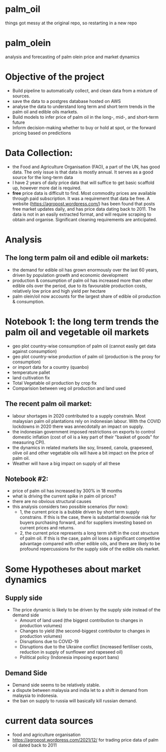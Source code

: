 # palm_oil
things got messy at the original repo, so restarting in a new repo

# palm_olein

analysis and forecasting of palm olein price and market dynamics

# Objective of the project

- Build pipeline to automatically collect, and clean data from a mixture of sources.
- save the data to a postgres database hosted on AWS
- analyse the data to understand long term and short term trends in the palm oil and edible oils markets.
- Build models to infer price of palm oil in the long-, mid-, and short-term future
- Inform decision-making whether to buy or hold at spot, or the forward pricing based on predictions

# Data Collection:
- the Food and Agriculture Organisation (FAO), a part of the UN, has good data. The only issue is that data is mostly annual. It serves as a good source for the long-term data
- I have 2 years of daily price data that will suffice to get basic scaffold up, however more dat is required.
- **free** price data is difficult to find. Most commodity prices are available through paid subscription. It was a requirement that data be free. A website (https://agropost.wordpress.com/) has been found that posts free market updates daily, and has price data dating back to 2011. The data is not in an easily extracted format, and will require scraping to obtain and organise. Significant cleaning requirements are anticipated.

# Analysis

## The long term palm oil and edible oil markets:

- the demand for edible oil has grown enormously over the last 60 years, driven by population growth and economic development
- production & consumption of palm oil has increased more than other edible oils over the period, due to its favourable production costs, relatively low price and high yield per hectare
- palm olein/oil now accounts for the largest share of edible oil production & consumption.

# Notebook 1: the long term trends the palm oil and vegetable oil markets

- geo plot country-wise consumption of palm oil (cannot easily get data against consumption)
- geo plot country-wise production of palm oil (production is the proxy for consumption)
- or import data for a country (quanbo)
- temperature pallet 
- land cultivation fix
- Total Vegetable oil production by crop fix
- Comparision between veg oil production and land used

## The recent palm oil market:

- labour shortages in 2020 contributed to a supply constrain. Most
  malaysian palm oil plantations rely on indonesian labour. With the COVID lockdowns in 2020 there was annecdotally an
  impact on supply.
- the indonesian government imposed restrictions on exports to control domestic inflation (cost of oil is a key part of
  their "basket of goods" for measuring CPI).
- the dynamics in related markets like soy, linseed, canola, grapeseed, olive oil and other vegetable oils will have a
  bit impact on the price of palm oil.
- Weather will have a big impact on supply of all these

## Notebook #2:
- price of palm oil has increased by 300% in 18 months
- what is driving the current spike in palm oil prices? 
- there are no obvious structural causes
- this analysis considers two possible scenarios (for now): 
  - 1, the current price is a bubble driven by short term supply constrains. If this is the case, there is substantial downside risk for buyers purchasing forward, and for suppliers investing based on current prices and returns.
  - 2, the current price represents a long term shift in the cost structure of palm oil. If this is the case, palm oil loses a significant competitive advantage compared with other edible oils, and there are likely to be profound repercussions for the supply side of the edible oils market.

# Some Hypotheses about market dynamics

## Supply side
- The price dynamic is likely to be driven by the supply side instead of the demand side
  - Amount of land used (the biggest contribution to changes in production volumes)
  - Changes to yield (the second-biggest contributor to changes in production volumes)
  - Disruptions due to COVID-19
  - Disruptions due to the Ukraine conflict (increased fertiliser costs, reduction in supply of sunflower and rapeseed oil)
  - Political policy (Indonesia imposing export bans)

## Demand Side
- Demand side seems to be relatively stable.
- a dispute between malaysia and india let to a shift in demand from malaysia to indonesia.
- the ban on supply to russia will basically kill russian demand.

# current data sources
- food and agriculture organisation
- https://agropost.wordpress.com/2021/12/ for trading price data of palm oil dated back to 2011